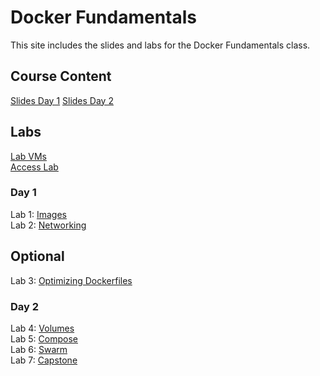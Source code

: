 # Docker Fundamentals

This site includes the slides and labs for the Docker Fundamentals class.

## Course Content   
[Slides Day 1](https://www.dropbox.com/s/4erfa8vc6hpxk9w/Docker-day1.pdf?dl=0)
[Slides Day 2](https://www.dropbox.com/s/o8wndexwezd5hdk/Docker-day2.pdf?dl=0)     

## Labs
[Lab VMs](https://docs.google.com/spreadsheets/d/1FF7sCF8mfCMzLvGyXrnd3xI1NujLOsSdXwwu4Ruo4QY/edit?usp=sharing)   
[Access Lab](labs/access_docker/)   

### Day 1 
Lab 1: [Images](labs/images/)   
Lab 2: [Networking](labs/networking/)   
## Optional    
Lab 3: [Optimizing Dockerfiles](labs/adv-dockerfile/)    

### Day 2   
Lab 4: [Volumes](labs/volumes)   
Lab 5: [Compose](labs/compose)   
Lab 6: [Swarm](labs/orchestration)   
Lab 7: [Capstone](labs/capstone)   
